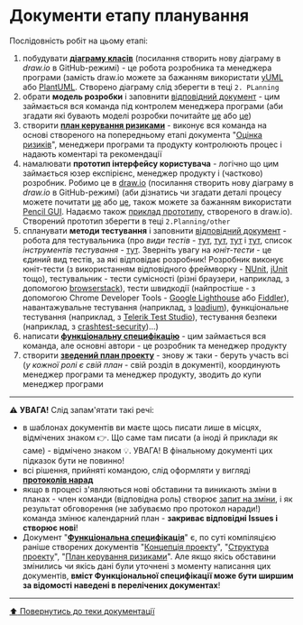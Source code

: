 # Документи етапу планування

Послідовність робіт на цьому етапі:

1. побудувати [**діаграму класів**](https://github.com/TeslenkoPavlo/SE-practice/blob/main/docs/2.Planning/ClassDiagram1.png) (посилання створить нову діаграму в *draw.io* в GitHub-режимі) - це робота розробника та менеджера програми (замість draw.io можете за бажанням використати [yUML](https://yuml.me/diagram/scruffy/class/draw) або [PlantUML](http://www.plantuml.com/plantuml/uml/XLJBRjiw4DthAuZSZOmR-mDI84XtNJJ8GcqtHL7Gr4XcJ94oPsJ4IDDlBqbnA25DaIoiEMVU3-OEINgQ1bEDKXrb3s8YRSHpLIaZ4KKpWWf8XB__nLcQ2RAiRGjFITvkqwVJXi3NfqbQmasYHac1ilMCq7dAOWyq6yxm874DTxlq8NS4ctbn8vAG56Vmg1s77O0Ehis0BYDaKJE7Rl8ginnRjcsD8wZhLLfo3Nbj-s3vahk_YktlxkLuLMOmoF56FBzK6SP0kPvleCZvJLOe5sdMCLjoXDyXvk54kSyh8L6SJfmjaREuT-qbIzB3BC4JnH1fHxlRu5T5o8iSN0jfazeI-4ug4Ct5AhataEDlnK-3PB__OAHRbdBT30yEYLkESwkveMnNS4Yf0pSFzopDTKnGbBhhwhr4O4AEexdKwQoGkO1qAmaUV1lY54jbwjSMWU1X7q0Tluv6ssEnKiOX5DIh8XhNi-TleQscW6RGGYSdis3mdYst0WPDIrlerIOhGlSiUaY0UGKBwBgrLK9b-_TvKtdORWmbLkkPSUbnjGt5rZ7-CZtPVoXQZQID-Upw9OHxT0LqGLa0oZEyEPZ_14AK_-xtLHyD45zkUk97k6oMTnBXTHmWSnu6TmQsude-hafIpXXGf9rTf_daSCdZze_10kER_92fO4HVa15X0oS6oZXrVEWw169g1F3PlMIr5XJLyUWtRrpOtCCx3u2nF4jjufkRdJ5xBqDQOm-zHWhUeQjbkMkMjy3xUVC4txkw-TwsqxZzTLl-9rGDKEG2bVHL6lFMG4Thg-1_1xQT1lC7). Створено діаграму слід зберегти в теці ````2. PLanning````
2. обрати **модель розробки** і заповнити [відповідний документ](/docs/2.Planning/other/%D0%9C%D0%BE%D0%B4%D0%B5%D0%BB%D1%8C%20%D1%80%D0%BE%D0%B7%D1%80%D0%BE%D0%B1%D0%BA%D0%B8.md) - цим займається вся команда під контролем менеджера програми (аби згадати які бувають моделі розробки почитайте [це](https://evergreens.com.ua/ua/articles/software-development-metodologies.html) або [це](https://training.qatestlab.com/blog/technical-articles/popular-software-development-life-cycles/))
3. створити **[план керування ризиками](/docs/2.Planning/%D0%9F%D0%BB%D0%B0%D0%BD%20%D0%BA%D0%B5%D1%80%D1%83%D0%B2%D0%B0%D0%BD%D0%BD%D1%8F%20%D1%80%D0%B8%D0%B7%D0%B8%D0%BA%D0%B0%D0%BC%D0%B8.md)** - виконує вся команда на основі створеного на попередньому етапі документа "[Оцінка ризиків](/docs/1.Envisioning/%D0%9E%D1%86%D1%96%D0%BD%D0%BA%D0%B0%20%D1%80%D0%B8%D0%B7%D0%B8%D0%BA%D1%96%D0%B2.md)", менеджери програми та продукту контролюють процес і надають коментарі та рекомендації
4. намалювати **прототип інтерфейсу користувача** - логічно що цим займається юзер експірієнс, менеджер продукту і (частково) розробник. Робимо це в [draw.io](https://www.draw.io/?mode=github) (посилання створить нову діаграму в *draw.io* в GitHub-режимі) (аби дізнатись чи згадати деталі процесу можете почитати [це](https://thomasventurini.com/articles/create-website-wireframes-using-drawio/) або [це](https://drawio-app.com/use-draw-io-to-mockup-your-mobile-apps/), також можете за бажанням використати [Pencil GUI](https://pencil.evolus.vn/). Надаємо також [приклад прототипу](/docs/images/resources/proto.png), створеного в draw.io). Створений прототип зберегти в теці ````2.Planning/other````
5. cпланувати **методи тестування** і заповнити [відповідний документ](/docs/2.Planning/other/%D0%9C%D0%B5%D1%82%D0%BE%D0%B4%D0%B8%20%D1%82%D0%B5%D1%81%D1%82%D1%83%D0%B2%D0%B0%D0%BD%D0%BD%D1%8F.md) - робота для тестувальника (про *види тестів* - [тут](https://qagroup.com.ua/publications/vydy-testuvannya-ta-vidminnosti-mizh-nymy/), [тут](https://sqa.lviv.ua/yaki-ye-typy-testuvannya), [тут](https://uk.wikipedia.org/wiki/%D0%A2%D0%B5%D1%81%D1%82%D1%83%D0%B2%D0%B0%D0%BD%D0%BD%D1%8F_%D0%BF%D1%80%D0%BE%D0%B3%D1%80%D0%B0%D0%BC%D0%BD%D0%BE%D0%B3%D0%BE_%D0%B7%D0%B0%D0%B1%D0%B5%D0%B7%D0%BF%D0%B5%D1%87%D0%B5%D0%BD%D0%BD%D1%8F) і [тут](https://www.softwaretestinghelp.com/types-of-software-testing/), cписок *інструментів тестування* - [тут](https://www.guru99.com/testing-tools.html). Зверніть увагу на *юніт-тести* - це єдиний вид тестів, за які відповідає розробник! Розробник виконує юніт-тести (з використанням відповідного фреймворку - [NUnit](https://nunit.org/), [jUnit](https://junit.org/junit5/) тощо), тестувальник - тести сумісності (різні браузери, наприклад, з  допомогою [browserstack](https://www.browserstack.com/)), тести швидкодії (найпростіше - з допомогою Chrome Developer Tools - [Google Lighthouse](https://developers.google.com/web/tools/lighthouse) або [Fiddler](https://www.telerik.com/fiddler)), навантажувальне тестування (наприклад, з [loadium](https://loadium.com/)), функціональне тестування (наприклад, з [Telerik Test Studio](https://www.telerik.com/teststudio)), тестування безпеки (наприклад, з [crashtest-security](https://crashtest-security.com/))...)
6. написати **[функціональну специфікацію](/docs/2.Planning/%D0%A4%D1%83%D0%BD%D0%BA%D1%86%D1%96%D0%BE%D0%BD%D0%B0%D0%BB%D1%8C%D0%BD%D0%B0%20%D1%81%D0%BF%D0%B5%D1%86%D0%B8%D1%84%D1%96%D0%BA%D0%B0%D1%86%D1%96%D1%8F.md)** - цим займається вся команда, але основні автори - це розробник та менеджер продукту
7. створити **[зведений план проекту](/docs/2.Planning/%D0%97%D0%B2%D0%B5%D0%B4%D0%B5%D0%BD%D0%B8%D0%B9%20%D0%BF%D0%BB%D0%B0%D0%BD%20%D0%BF%D1%80%D0%BE%D0%B5%D0%BA%D1%82%D1%83.md)** - знову ж таки - беруть участь всі (*у кожної ролі є свій план* - свій розділ в документі), координують менеджер програми та менеджер продукту, зводить до купи менеджер програми


---

:warning: **УВАГА!**
Слід запам'ятати такі речі:
* в шаблонах документів ви маєте щось писати лише в місцях, відмічених знаком :point_right:. Що саме там писати (а іноді й приклади як саме) - відмічено знаком :bulb:. УВАГА! В фінальному документі цих підказок бути не повинно!
* всі рішення, прийняті командою, слід оформляти у вигляді **[протоколів нарад](/docs/1.Envisioning/other/%D0%91%D0%BB%D0%B0%D0%BD%D0%BA%20%D0%BF%D1%80%D0%BE%D1%82%D0%BE%D0%BA%D0%BE%D0%BB%D1%83%20%D0%BD%D0%B0%D1%80%D0%B0%D0%B4%D0%B8.md)**  
* якщо в процесі з'являються нові обставини та виникають зміни в планах - член команди (відповідна роль) створює [запит на зміни](/docs/1.Envisioning/other/%D0%A4%D0%BE%D1%80%D0%BC%D0%B0%20%D0%B7%D0%B0%D0%BF%D0%B8%D1%82%D1%83%20%D0%BD%D0%B0%20%D0%B7%D0%BC%D1%96%D0%BD%D0%B8.md), і як результат обговорення (не забуваємо про протокол наради!) команда змінює календарний план - **закриває відповідні Issues і створює нові**!
* Документ "**[Функціональна специфікація](/docs/2.Planning/%D0%A4%D1%83%D0%BD%D0%BA%D1%86%D1%96%D0%BE%D0%BD%D0%B0%D0%BB%D1%8C%D0%BD%D0%B0%20%D1%81%D0%BF%D0%B5%D1%86%D0%B8%D1%84%D1%96%D0%BA%D0%B0%D1%86%D1%96%D1%8F.md)**" є, по суті компіляцією раніше створених документів "[Концепція проекту](/docs/1.Envisioning/%D0%9A%D0%BE%D0%BD%D1%86%D0%B5%D0%BF%D1%86%D1%96%D1%8F%20%D0%BF%D1%80%D0%BE%D0%B5%D0%BA%D1%82%D1%83.md)", "[Структура проекту](/docs/1.Envisioning/%D0%A1%D1%82%D1%80%D1%83%D0%BA%D1%82%D1%83%D1%80%D0%B0%20%D0%BF%D1%80%D0%BE%D0%B5%D0%BA%D1%82%D1%83.md)", "[План керування ризиками](/docs/2.Planning/%D0%9F%D0%BB%D0%B0%D0%BD%20%D0%BA%D0%B5%D1%80%D1%83%D0%B2%D0%B0%D0%BD%D0%BD%D1%8F%20%D1%80%D0%B8%D0%B7%D0%B8%D0%BA%D0%B0%D0%BC%D0%B8.md)". Але якщо якісь обставини змінились чи якісь дані були уточнені з моменту написання цих документів, **вміст Функціональної специфікації може бути ширшим за відомості наведені в перелічених документах**!

---
[:arrow_up: Повернутись до теки документації](/docs/README.md)



